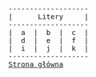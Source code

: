 <body>
<pre>
-------------------
|      Litery     |
-------------------
|  a  |  b  |  c  |
|  d  |  e  |  f  |
|  i  |  j  |  k  |
-------------------
<a href=”https://pksltzn.github.io/dane”>Strona główna</a>
</pre>

